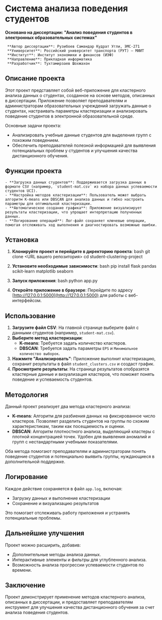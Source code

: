 # Система анализа поведения студентов

**Основано на диссертации: "Анализ поведения студентов в электронных образовательных системах"**

     **Автор диссертации**: Рузибоев Самандар Кудрат Угли, ЭМС-271  
     **Университет**: Российский университет транспорта (РУТ) – МИИТ  
     **Институт**: Институт экономики и финансов (ИЭФ)  
     **Направление**: Прикладная информатика  
     **Разработчик**: Тухтамирзаев Шохжахон

## Описание проекта

Этот проект представляет собой веб-приложение для кластерного анализа данных о студентах, созданное на основе методов, описанных в диссертации. Приложение позволяет преподавателям и администраторам образовательных учреждений загружать данные о студентах, настраивать параметры кластеризации и анализировать поведение студентов в электронной образовательной среде.

Основные задачи проекта:
- Анализировать учебные данные студентов для выделения групп с похожим поведением.
- Обеспечить преподавателей полезной информацией для выявления потенциальных проблем у студентов и улучшения качества дистанционного обучения.

## Функции проекта

    - **Загрузка данных студентов**: Поддерживается загрузка данных в формате CSV (например, `student-mat.csv` из набора данных успеваемости студентов UCI).
    - **Настройка методов кластеризации**: Пользователь может выбрать алгоритм K-means или DBSCAN для анализа данных и гибко настроить параметры для оптимальной кластеризации.
    - **Автоматическое создание графика**: Приложение визуализирует результаты кластеризации, что упрощает интерпретацию полученных данных.
    - **Логирование операций**: Лог-файл сохраняет ключевые операции, помогая отслеживать ход выполнения и диагностировать возможные ошибки.

## Установка

1. **Клонируйте проект и перейдите в директорию проекта**:
   bash
   git clone <URL вашего репозитория>
   cd student-clustering-project
   

2. **Установите необходимые зависимости**:
   bash
   pip install flask pandas scikit-learn matplotlib seaborn
   

3. **Запуск приложения**:
   bash
   python app.py
   

4. **Откройте приложение в браузере**:
   Перейдите по адресу [http://127.0.0.1:5000](http://127.0.0.1:5000) для работы с веб-интерфейсом.

## Использование

1. **Загрузите файл CSV**: На главной странице выберите файл с данными студентов (например, `student-mat.csv`).
2. **Выберите метод кластеризации**:
   - **K-means**: Требуется задать количество кластеров.
   - **DBSCAN**: Требуется задать параметры `EPS` и `Минимальное количество выборок`.
3. **Нажмите "Анализировать"**: Приложение выполнит кластеризацию, сохранит результаты в файл `student_clusters.csv` и создаст график.
4. **Просмотрите результаты**: На странице результатов отобразятся кластерные данные и визуализация кластеров, что поможет понять поведение и успеваемость студентов.

## Методология

Данный проект реализует два метода кластерного анализа:
- **K-means**: Алгоритм для разбиения данных на фиксированное число кластеров. Позволяет разделить студентов на группы по схожим характеристикам, таким как посещаемость и оценки.
- **DBSCAN**: Алгоритм плотностного анализа, выделяющий кластеры с плотной концентрацией точек. Удобен для выявления аномалий и групп с нестандартными учебными показателями.

Оба метода помогают преподавателям и администраторам понять поведение студентов и потенциально выявить группы, нуждающиеся в дополнительной поддержке.

## Логирование

Каждое действие сохраняется в файл `app.log`, включая:
- Загрузку данных и выполнение кластеризации
- Сохранение и визуализацию результатов

Это помогает отслеживать работу приложения и устранять потенциальные проблемы.

## Дальнейшие улучшения

Проект можно расширить, добавив:
- Дополнительные методы анализа данных.
- Интерактивные элементы и фильтры для углубленного анализа.
- Возможность анализа прогрессии успеваемости студентов по времени.

## Заключение

Проект демонстрирует применение методов кластерного анализа, описанных в диссертации, и предоставляет преподавателям инструмент для улучшения качества дистанционного обучения за счет анализа поведения студентов.
